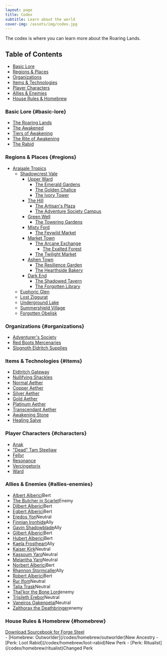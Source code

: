 ```yaml
---
layout: page
title: Codex
subtitle: Learn about the world
cover-img: /assets/img/codex.jpg
---
```


The codex is where you can learn more about the Roaring Lands.

## Table of Contents
- [Basic Lore](#basic-lore)
- [Regions & Places](#regions)
- [Organizations](#organizations)
- [Items & Technologies](#items)
- [Player Characters](#characters)
- [Allies & Enemies](#allies-enemies)
- [House Rules & Homebrew](#homebrew)

### Basic Lore {#basic-lore}
- [The Roaring Lands](/codex/the-roaring-lands)
- [The Awakened](/codex/the-awakened)
- [Tiers of Awakening](/codex/tiers-of-awakening)
- [The Rite of Awakening](/codex/the-rite-of-awakening)
- [The Rabid](/codex/the-rabid)

### Regions & Places {#regions}
- [Arajaale Tropics](/codex/regions/arajaale-tropics)
    - [Shadowcrest Vale](/codex/regions/shadowcrest-vale)
        - [Upper Ward](/codex/regions/upper-ward)
            - <span class="redacted" markdown="1">[The Emerald Gardens](/codex/regions/the-emerald-gardens)</span>
            - <span class="redacted" markdown="1">[The Golden Chalice](/codex/regions/the-golden-chalice)</span>
            - <span class="redacted" markdown="1">[The Ivory Tower](/codex/regions/the-ivory-tower)</span>
        - [The Hill](/codex/regions/the-hill)
            - <span class="redacted" markdown="1">[The Artisan's Plaza](/codex/regions/the-artisans-plaza)</span>
            - [The Adventure Society Campus](/codex/regions/adventure-society-campus)
        - [Green Well](/codex/regions/green-well)
            - [The Towering Gardens](/codex/regions/the-towering-gardens)
        - [Misty Ford](/codex/regions/misty-ford)
            - <span class="redacted" markdown="1">[The Feywild Market](/codex/regions/the-feywild-market)</span>
        - [Market Town](/codex/regions/market-town)
            - [The Arcane Exchange](/codex/regions/the-arcane-exchange)
                - [The Exalted Forest](/codex/regions/the-exalted-forest)
            - <span class="redacted" markdown="1">[The Twilight Market](/codex/regions/the-twilight-market)</span>
        - [Ashen Town](/codex/regions/ashen-town)
            - <span class="redacted" markdown="1">[The Resilience Garden](/codex/regions/the-resilience-garden)</span>
            - <span class="redacted" markdown="1">[The Hearthside Bakery](/codex/regions/the-hearthside-bakery)</span>
        - [Dark End](/codex/regions/dark-end)
            - <span class="redacted" markdown="1">[The Shadowed Tavern](/codex/regions/the-shadowed-tavern)</span>
            - <span class="redacted" markdown="1">[The Forgotten Library](/codex/regions/the-forgotten-library)</span>
    - <span class="redacted" markdown="1">[Euphoric Glen](/codex/regions/euphoric-glen)</span>
    - <span class="redacted" markdown="1">[Lost Ziggurat](/codex/regions/lost-ziggurat)</span>
    - <span class="redacted" markdown="1">[Underground Lake](/codex/regions/underground-lake)</span>
    - <span class="redacted" markdown="1">[Summershield Village](/codex/regions/summershield-village)</span>
    - <span class="redacted" markdown="1">[Forgotten Obelisk](/codex/regions/forgotten-obelisk)</span>

### Organizations {#organizations}
- [Adventurer's Society](/codex/organizations/adventurers-society)
- [Red Boots Mercenaries](/codex/organizations/red-boots)
- <span class="redacted" markdown="1">[Slognoth Eldritch Supplies](/codex/organizations/slognoth-eldritch-supplies)</span>

### Items & Technologies {#items}
- <span class="redacted" markdown="1">[Eldtritch Gateway](/codex/items/eldritch-gateway)</span>
- <span class="redacted" markdown="1">[Nullifying Shackles](/codex/items/nullifying-shackles)</span>
- [Normal Aether](/codex/items/aether-normal)
- [Copper Aether](/codex/items/aether-copper)
- [Silver Aether](/codex/items/aether-silver)
- [Gold Aether](/codex/items/aether-gold)
- [Platinum Aether](/codex/items/aether-platinum)
- <span class="redacted" markdown="1">[Transcendant Aether](/codex/items/aether-transcendant)</span>
- [Awakening Stone](/codex/items/awakening-stone)
- [Healing Salve](/codex/items/healing-salve)

### Player Characters {#characters}
- [Anak](/codex/characters/anak)
- ["Dead" Tam Steeljaw](/codex/characters/dead-tam-steeljaw)
- [Fellyr](/codex/characters/fellyr)
- [Resonance](/codex/characters/resonance)
- [Vercingetorix](/codex/characters/vercingetorix)
- [Ward](/codex/characters/ward)

### Allies & Enemies {#allies-enemies}
- [Albert Alberici](/codex/characters/albert-alberici)<span class="status-pill pill-bert">Bert</span>
- [The Butcher in Scarlet](/codex/characters/butcher-in-scarlet)<span class="status-pill pill-enemy">Enemy</span>
- <span class="redacted" markdown="1">[Dilbert Alberici](/codex/characters/dilbert-alberici)</span><span class="status-pill pill-bert">Bert</span>
- <span class="redacted" markdown="1">[Egbert Alberici](/codex/characters/egbert-alberici)</span><span class="status-pill pill-bert">Bert</span>
- <span class="redacted" markdown="1">[Eredos Yon](/codex/characters/eredos-yon)</span><span class="status-pill pill-neutral">Neutral</span>
- <span class="redacted" markdown="1">[Finnian Ironhide](/codex/characters/finnian-ironhide)</span><span class="status-pill pill-ally">Ally</span>
- <span class="redacted" markdown="1">[Gavin Shadowblade](/codex/characters/gavin-shadowblade)</span><span class="status-pill pill-ally">Ally</span>
- <span class="redacted" markdown="1">[Gilbert Alberici](/codex/characters/gilbert-alberici)</span><span class="status-pill pill-bert">Bert</span>
- [Hubert Alberici](/codex/characters/hubert-alberici)<span class="status-pill pill-bert">Bert</span>
- <span class="redacted" markdown="1">[Kaela Frostheart](/codex/characters/kaela-frostheard)</span><span class="status-pill pill-ally">Ally</span>
- <span class="redacted" markdown="1">[Kaiser Kirk](/codex/characters/kaiser-kirk.md)</span><span class="status-pill pill-neutral">Neutral</span>
- [Kassoum Yaro](/codex/characters/kassoum-yaro)<span class="status-pill pill-neutral">Neutral</span>
- [Melantha Yaro](/codex/characters/melantha-yaro)<span class="status-pill pill-neutral">Neutral</span>
- <span class="redacted" markdown="1">[Norbert Alberici](/codex/characters/Norbert-alberici)</span><span class="status-pill pill-bert">Bert</span>
- <span class="redacted" markdown="1">[Rhannon Stormcaller](/codex/characters/rhannon-stormcaller)</span><span class="status-pill pill-ally">Ally</span>
- <span class="redacted" markdown="1">[Robert Alberici](/codex/characters/robert-alberici)</span><span class="status-pill pill-bert">Bert</span>
- <span class="redacted" markdown="1">[Rur Ifom](/codex/characters/rur-ifom)</span><span class="status-pill pill-neutral">Neutral</span>
- <span class="redacted" markdown="1">[Talia Trask](/codex/characters/talia-trask)</span><span class="status-pill pill-neutral">Neutral</span>
- <span class="redacted" markdown="1">[Thal'kor the Bone Lord](/codex/characters/thalkor-the-bone-lord)</span><span class="status-pill pill-enemy">enemy</span>
- <span class="redacted" markdown="1">[Trisileth Erebor](/codex/characters/trisileth-erebor)</span><span class="status-pill pill-neutral">Neutral</span>
- [Vaneiros Oakenpetal](/codex/characters/vaneiros-oakenpetal)<span class="status-pill pill-neutral">Neutral</span>
- [Zalthorax the Deathbringer](/codex/characters/zalthorax-the-deathbringer)<span class="status-pill pill-enemy">enemy</span>

### House Rules & Homebrew {#homebrew}
<div class="download-container"><a class="download-file" href="/assets/forge-steel/Roaring-Lands.drawsteel-sourcebook"><span class="download-icon"><i class="fa fa-download"></i></span><span class="download-text">Download Sourcebook for Forge Steel</span></a></div>
- [Homebrew: Outworlder](/codex/homebrew/outworlder)<span class="status-pill pill-new-rule">New Ancestry</span>
- [Perk: Loot Rabid](/codex/homebrew/loot-rabid)<span class="status-pill pill-new-rule">New Perk</span>
- [Perk: Ritualist](/codex/homebrew/ritualist)<span class="status-pill pill-changed-rule">Changed Perk</span>